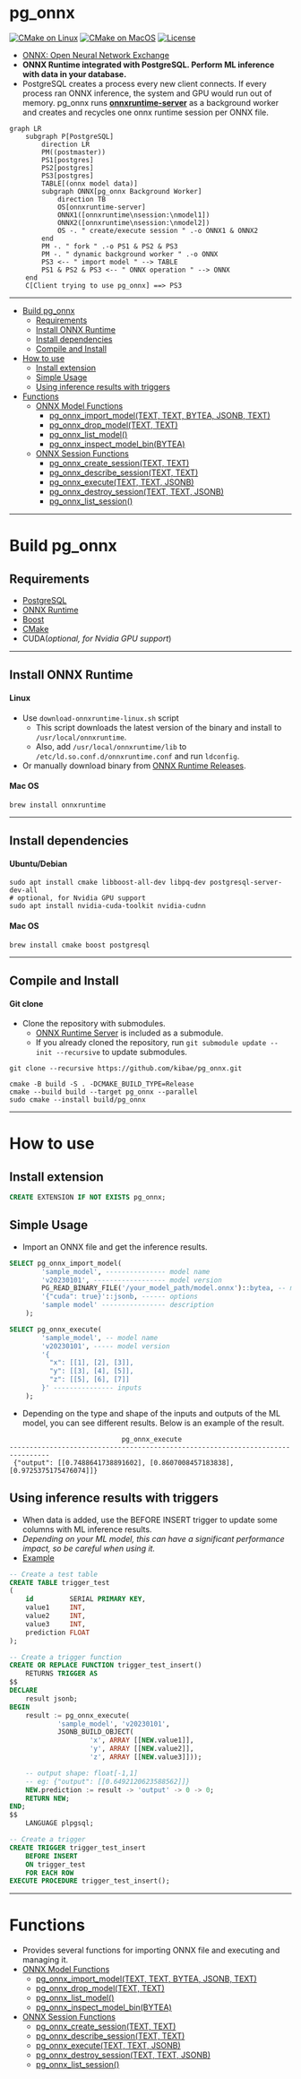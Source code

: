 # pg_onnx

[![CMake on Linux](https://github.com/kibae/pg_onnx/actions/workflows/cmake-linux.yml/badge.svg)](https://github.com/kibae/pg_onnx/actions/workflows/cmake-linux.yml)
[![CMake on MacOS](https://github.com/kibae/pg_onnx/actions/workflows/cmake-macos.yml/badge.svg)](https://github.com/kibae/pg_onnx/actions/workflows/cmake-macos.yml)
[![License](https://img.shields.io/github/license/kibae/pg_onnx)](https://github.com/kibae/pg_onnx/blob/main/LICENSE)

- [ONNX: Open Neural Network Exchange](https://onnx.ai/)
- **ONNX Runtime integrated with PostgreSQL. Perform ML inference with data in your database.**
- PostgreSQL creates a process every new client connects. If every process ran ONNX inference, the system and GPU would
  run out of memory. pg_onnx runs **[onnxruntime-server](https://github.com/kibae/onnxruntime-server)** as a background
  worker and creates and recycles one onnx runtime session per ONNX file.

```mermaid
graph LR
    subgraph P[PostgreSQL]
        direction LR
        PM((postmaster))
        PS1[postgres]
        PS2[postgres]
        PS3[postgres]
        TABLE[(onnx model data)]
        subgraph ONNX[pg_onnx Background Worker]
            direction TB
            OS[onnxruntime-server]
            ONNX1([onnxruntime\nsession:\nmodel1])
            ONNX2([onnxruntime\nsession:\nmodel2])
            OS -. " create/execute session " .-o ONNX1 & ONNX2
        end
        PM -. " fork " .-o PS1 & PS2 & PS3
        PM -. " dynamic background worker " .-o ONNX
        PS3 <-- " import model " --> TABLE
        PS1 & PS2 & PS3 <-- " ONNX operation " --> ONNX
    end
    C[Client trying to use pg_onnx] ==> PS3
```

----

<!-- TOC -->

- [Build pg_onnx](#build-pg_onnx)
    - [Requirements](#requirements)
    - [Install ONNX Runtime](#install-onnx-runtime)
    - [Install dependencies](#install-dependencies)
    - [Compile and Install](#compile-and-install)
- [How to use](#how-to-use)
    - [Install extension](#install-extension)
    - [Simple Usage](#simple-usage)
    - [Using inference results with triggers](#using-inference-results-with-triggers)
- [Functions](#functions)
    - [ONNX Model Functions](https://github.com/kibae/pg_onnx/wiki/Functions#onnx-model-functions)
        - [pg_onnx_import_model(TEXT, TEXT, BYTEA, JSONB, TEXT)](https://github.com/kibae/pg_onnx/wiki/Functions#pg_onnx_import_modeltext-text-bytea-jsonb-text)
        - [pg_onnx_drop_model(TEXT, TEXT)](https://github.com/kibae/pg_onnx/wiki/Functions#pg_onnx_drop_modeltext-text)
        - [pg_onnx_list_model()](https://github.com/kibae/pg_onnx/wiki/Functions#pg_onnx_list_model)
        - [pg_onnx_inspect_model_bin(BYTEA)](https://github.com/kibae/pg_onnx/wiki/Functions#pg_onnx_inspect_model_binbytea)
    - [ONNX Session Functions](https://github.com/kibae/pg_onnx/wiki/Functions#onnx-session-functions)
        - [pg_onnx_create_session(TEXT, TEXT)](https://github.com/kibae/pg_onnx/wiki/Functions#pg_onnx_create_sessiontext-text)
        - [pg_onnx_describe_session(TEXT, TEXT)](https://github.com/kibae/pg_onnx/wiki/Functions#pg_onnx_describe_sessiontext-text)
        - [pg_onnx_execute(TEXT, TEXT, JSONB)](https://github.com/kibae/pg_onnx/wiki/Functions#pg_onnx_executetext-text-jsonb)
        - [pg_onnx_destroy_session(TEXT, TEXT, JSONB)](https://github.com/kibae/pg_onnx/wiki/Functions#pg_onnx_destroy_sessiontext-text-jsonb)
        - [pg_onnx_list_session()](https://github.com/kibae/pg_onnx/wiki/Functions#pg_onnx_list_session)

----

# Build pg_onnx

## Requirements

- [PostgreSQL](https://www.postgresql.org/)
- [ONNX Runtime](https://onnxruntime.ai/)
- [Boost](https://www.boost.org/)
- [CMake](https://cmake.org/)
- CUDA(*optional, for Nvidia GPU support*)

----

## Install ONNX Runtime

#### Linux

- Use `download-onnxruntime-linux.sh` script
    - This script downloads the latest version of the binary and install to `/usr/local/onnxruntime`.
    - Also, add `/usr/local/onnxruntime/lib` to `/etc/ld.so.conf.d/onnxruntime.conf` and run `ldconfig`.
- Or manually download binary from [ONNX Runtime Releases](https://github.com/microsoft/onnxruntime/releases).

#### Mac OS

```shell
brew install onnxruntime
```

----

## Install dependencies

#### Ubuntu/Debian

```shell
sudo apt install cmake libboost-all-dev libpq-dev postgresql-server-dev-all
# optional, for Nvidia GPU support
sudo apt install nvidia-cuda-toolkit nvidia-cudnn
```

#### Mac OS

```shell
brew install cmake boost postgresql
```

----

## Compile and Install

#### Git clone

- Clone the repository with submodules.
    - [ONNX Runtime Server](https://github.com/kibae/onnxruntime-server) is included as a submodule.
    - If you already cloned the repository, run `git submodule update --init --recursive` to update submodules.

```shell
git clone --recursive https://github.com/kibae/pg_onnx.git
```

```shell
cmake -B build -S . -DCMAKE_BUILD_TYPE=Release
cmake --build build --target pg_onnx --parallel
sudo cmake --install build/pg_onnx
```

----

# How to use

## Install extension

```sql
CREATE EXTENSION IF NOT EXISTS pg_onnx;
```

## Simple Usage

- Import an ONNX file and get the inference results.

```sql
SELECT pg_onnx_import_model(
        'sample_model', --------------- model name
        'v20230101', ------------------ model version 
        PG_READ_BINARY_FILE('/your_model_path/model.onnx')::bytea, -- model binary data
        '{"cuda": true}'::jsonb, ------ options
        'sample model' ---------------- description
    );

SELECT pg_onnx_execute(
        'sample_model', -- model name
        'v20230101', ----- model version
        '{
          "x": [[1], [2], [3]],
          "y": [[3], [4], [5]],
          "z": [[5], [6], [7]]
        }' --------------- inputs
    );
```

- Depending on the type and shape of the inputs and outputs of the ML model, you can see different results. Below is an
  example of the result.

```
                            pg_onnx_execute                             
--------------------------------------------------------------------------------
 {"output": [[0.7488641738891602], [0.8607008457183838], [0.9725375175476074]]}
```

## Using inference results with triggers

- When data is added, use the BEFORE INSERT trigger to update some columns with ML inference results.
- *Depending on your ML model, this can have a significant performance impact, so be careful when using it.*
- [Example](https://github.com/kibae/pg_onnx/blob/main/pg_onnx/expected/05-trigger.out)

```sql
-- Create a test table
CREATE TABLE trigger_test
(
    id         SERIAL PRIMARY KEY,
    value1     INT,
    value2     INT,
    value3     INT,
    prediction FLOAT
);

-- Create a trigger function
CREATE OR REPLACE FUNCTION trigger_test_insert()
    RETURNS TRIGGER AS
$$
DECLARE
    result jsonb;
BEGIN
    result := pg_onnx_execute(
            'sample_model', 'v20230101',
            JSONB_BUILD_OBJECT(
                    'x', ARRAY [[NEW.value1]],
                    'y', ARRAY [[NEW.value2]],
                    'z', ARRAY [[NEW.value3]]));

    -- output shape: float[-1,1]
    -- eg: {"output": [[0.6492120623588562]]}
    NEW.prediction := result -> 'output' -> 0 -> 0;
    RETURN NEW;
END;
$$
    LANGUAGE plpgsql;

-- Create a trigger
CREATE TRIGGER trigger_test_insert
    BEFORE INSERT
    ON trigger_test
    FOR EACH ROW
EXECUTE PROCEDURE trigger_test_insert();
```

----

# Functions

- Provides several functions for importing ONNX file and executing and managing it.
- [ONNX Model Functions](https://github.com/kibae/pg_onnx/wiki/Functions#onnx-model-functions)
    - [pg_onnx_import_model(TEXT, TEXT, BYTEA, JSONB, TEXT)](https://github.com/kibae/pg_onnx/wiki/Functions#pg_onnx_import_modeltext-text-bytea-jsonb-text)
    - [pg_onnx_drop_model(TEXT, TEXT)](https://github.com/kibae/pg_onnx/wiki/Functions#pg_onnx_drop_modeltext-text)
    - [pg_onnx_list_model()](https://github.com/kibae/pg_onnx/wiki/Functions#pg_onnx_list_model)
    - [pg_onnx_inspect_model_bin(BYTEA)](https://github.com/kibae/pg_onnx/wiki/Functions#pg_onnx_inspect_model_binbytea)
- [ONNX Session Functions](https://github.com/kibae/pg_onnx/wiki/Functions#onnx-session-functions)
    - [pg_onnx_create_session(TEXT, TEXT)](https://github.com/kibae/pg_onnx/wiki/Functions#pg_onnx_create_sessiontext-text)
    - [pg_onnx_describe_session(TEXT, TEXT)](https://github.com/kibae/pg_onnx/wiki/Functions#pg_onnx_describe_sessiontext-text)
    - [pg_onnx_execute(TEXT, TEXT, JSONB)](https://github.com/kibae/pg_onnx/wiki/Functions#pg_onnx_executetext-text-jsonb)
    - [pg_onnx_destroy_session(TEXT, TEXT, JSONB)](https://github.com/kibae/pg_onnx/wiki/Functions#pg_onnx_destroy_sessiontext-text-jsonb)
    - [pg_onnx_list_session()](https://github.com/kibae/pg_onnx/wiki/Functions#pg_onnx_list_session)
